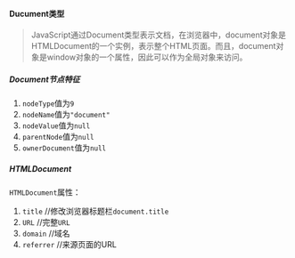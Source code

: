 #### Ducument类型
> JavaScript通过Document类型表示文档，在浏览器中，document对象是HTMLDocument的一个实例，表示整个HTML页面。而且，document对象是window对象的一个属性，因此可以作为全局对象来访问。

##### Document节点特征   
1. `nodeType`值为`9`  
2. `nodeName`值为`"document"`
3. `nodeValue`值为`null`
4. `parentNode`值为`null`
5. `ownerDocument`值为`null`  

##### HTMLDocument
`HTMLDocument`属性：  
1. `title` //修改浏览器标题栏`document.title`  
2. `URL` //完整`URL`
3. `domain` //域名
4. `referrer` //来源页面的URL
